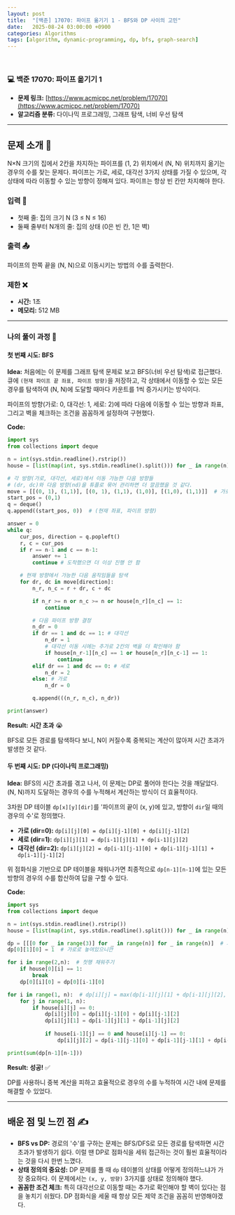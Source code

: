 ```yaml
---
layout: post
title:  "[백준] 17070: 파이프 옮기기 1 - BFS와 DP 사이의 고민"
date:   2025-08-24 03:00:00 +0900
categories: Algorithms
tags: [algorithm, dynamic-programming, dp, bfs, graph-search]
---
```


<br>

### 💻 백준 17070: 파이프 옮기기 1

- **문제 링크:** [https://www.acmicpc.net/problem/17070](https://www.acmicpc.net/problem/17070)
- **알고리즘 분류:** 다이나믹 프로그래밍, 그래프 탐색, 너비 우선 탐색

---

## 문제 소개 🧐

N×N 크기의 집에서 2칸을 차지하는 파이프를 (1, 2) 위치에서 (N, N) 위치까지 옮기는 경우의 수를 찾는 문제다. 파이프는 가로, 세로, 대각선 3가지 상태를 가질 수 있으며, 각 상태에 따라 이동할 수 있는 방향이 정해져 있다. 파이프는 항상 빈 칸만 차지해야 한다.

### 입력 📝
- 첫째 줄: 집의 크기 N (3 ≤ N ≤ 16)
- 둘째 줄부터 N개의 줄: 집의 상태 (0은 빈 칸, 1은 벽)

### 출력 📤
파이프의 한쪽 끝을 (N, N)으로 이동시키는 방법의 수를 출력한다.

### 제한 ❌

- **시간:** 1초
- **메모리:** 512 MB

---

### 나의 풀이 과정 🌊

#### 첫 번째 시도: BFS

**Idea:**
처음에는 이 문제를 그래프 탐색 문제로 보고 BFS(너비 우선 탐색)로 접근했다. 큐에 `(현재 파이프 끝 좌표, 파이프 방향)`을 저장하고, 각 상태에서 이동할 수 있는 모든 경우를 탐색하여 (N, N)에 도달할 때마다 카운트를 1씩 증가시키는 방식이다.

파이프의 방향(가로: 0, 대각선: 1, 세로: 2)에 따라 다음에 이동할 수 있는 방향과 좌표, 그리고 벽을 체크하는 조건을 꼼꼼하게 설정하여 구현했다.

**Code:**
```python
import sys
from collections import deque

n = int(sys.stdin.readline().rstrip())
house = [list(map(int, sys.stdin.readline().split())) for _ in range(n)]

# 각 방향(가로, 대각선, 세로)에서 이동 가능한 다음 방향들
# (dr, dc)와 다음 방향(nd)을 튜플로 묶어 관리하면 더 깔끔했을 것 같다.
move = [[(0, 1), (1,1)], [(0, 1), (1,1), (1,0)], [(1,0), (1,1)]]  # 가로, 대각선, 세로
start_pos = (0,1)
q = deque()
q.append((start_pos, 0))  # (현재 좌표, 파이프 방향)

answer = 0
while q:
    cur_pos, direction = q.popleft()
    r, c = cur_pos
    if r == n-1 and c == n-1:
        answer += 1
        continue # 도착했으면 더 이상 진행 안 함

    # 현재 방향에서 가능한 다음 움직임들을 탐색
    for dr, dc in move[direction]:
        n_r, n_c = r + dr, c + dc

        if n_r >= n or n_c >= n or house[n_r][n_c] == 1:
            continue

        # 다음 파이프 방향 결정
        n_dr = 0
        if dr == 1 and dc == 1: # 대각선
            n_dr = 1
            # 대각선 이동 시에는 추가로 2칸의 벽을 더 확인해야 함
            if house[n_r-1][n_c] == 1 or house[n_r][n_c-1] == 1:
                continue
        elif dr == 1 and dc == 0: # 세로
            n_dr = 2
        else: # 가로
            n_dr = 0

        q.append(((n_r, n_c), n_dr))

print(answer)
```

**Result:** **시간 초과** 😭

BFS로 모든 경로를 탐색하다 보니, N이 커질수록 중복되는 계산이 많아져 시간 초과가 발생한 것 같다.

#### 두 번째 시도: DP (다이나믹 프로그래밍)

**Idea:**
BFS의 시간 초과를 겪고 나서, 이 문제는 DP로 풀어야 한다는 것을 깨달았다. (N, N)까지 도달하는 경우의 수를 누적해서 계산하는 방식이 더 효율적이다.

3차원 DP 테이블 `dp[x][y][dir]`를 '파이프의 끝이 (x, y)에 있고, 방향이 `dir`일 때의 경우의 수'로 정의했다.

- **가로 (dir=0):** `dp[i][j][0] = dp[i][j-1][0] + dp[i][j-1][2]`
- **세로 (dir=1):** `dp[i][j][1] = dp[i-1][j][1] + dp[i-1][j][2]`
- **대각선 (dir=2):** `dp[i][j][2] = dp[i-1][j-1][0] + dp[i-1][j-1][1] + dp[i-1][j-1][2]`

위 점화식을 기반으로 DP 테이블을 채워나가면 최종적으로 `dp[n-1][n-1]`에 있는 모든 방향의 경우의 수를 합산하여 답을 구할 수 있다.

**Code:**
```python
import sys
from collections import deque

n = int(sys.stdin.readline().rstrip())
house = [list(map(int, sys.stdin.readline().split())) for _ in range(n)]

dp = [[[0 for _ in range(3)] for _ in range(n)] for _ in range(n)]  # 가로 세로 대각 의 형태로 온 경우의 수
dp[0][1][0] = 1  # 가로로 놓여있으니깐

for i in range(2,n):  # 첫행 채워주기
    if house[0][i] == 1:
        break
    dp[0][i][0] = dp[0][i-1][0]

for i in range(1, n):  # dp[i][j] = max(dp[i-1][j][1] + dp[i-1][j][2], dp[i][j-1][0] + dp[i][j-1][2], dp[i-1][j-1][2])
    for j in range(1, n):
        if house[i][j] == 0:
            dp[i][j][0] = dp[i][j-1][0] + dp[i][j-1][2]
            dp[i][j][1] = dp[i-1][j][1] + dp[i-1][j][2]
            
            if house[i-1][j] == 0 and house[i][j-1] == 0:
                dp[i][j][2] = dp[i-1][j-1][0] + dp[i-1][j-1][1] + dp[i-1][j-1][2]

print(sum(dp[n-1][n-1]))
```

**Result:** **성공!** ✅

DP를 사용하니 중복 계산을 피하고 효율적으로 경우의 수를 누적하여 시간 내에 문제를 해결할 수 있었다.

---

## 배운 점 및 느낀 점 ✍️

- **BFS vs DP:** 경로의 '수'를 구하는 문제는 BFS/DFS로 모든 경로를 탐색하면 시간 초과가 발생하기 쉽다. 이럴 땐 DP로 점화식을 세워 접근하는 것이 훨씬 효율적이라는 것을 다시 한번 느꼈다.
- **상태 정의의 중요성:** DP 문제를 풀 때 `dp` 테이블의 상태를 어떻게 정의하느냐가 가장 중요하다. 이 문제에서는 `(x, y, 방향)` 3가지를 상태로 정의해야 했다.
- **꼼꼼한 조건 체크:** 특히 대각선으로 이동할 때는 추가로 확인해야 할 벽이 있다는 점을 놓치기 쉬웠다. DP 점화식을 세울 때 항상 모든 제약 조건을 꼼꼼히 반영해야겠다.
